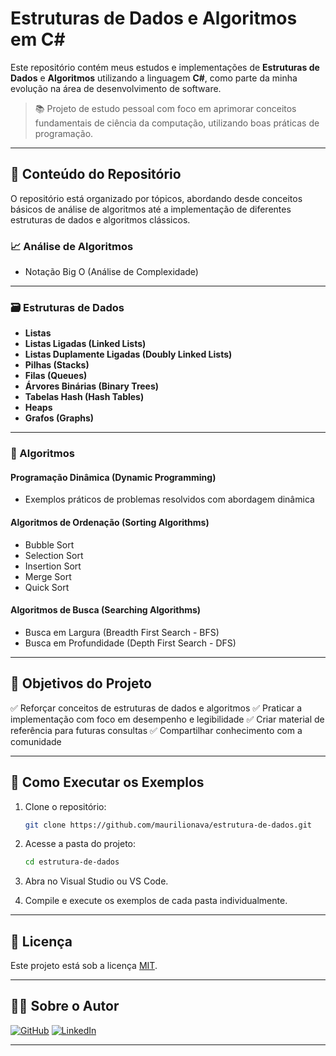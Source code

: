 # Estruturas de Dados e Algoritmos em C\#

Este repositório contém meus estudos e implementações de **Estruturas de Dados** e **Algoritmos** utilizando a linguagem **C#**, como parte da minha evolução na área de desenvolvimento de software.

> 📚 Projeto de estudo pessoal com foco em aprimorar conceitos fundamentais de ciência da computação, utilizando boas práticas de programação.

---

## 📌 Conteúdo do Repositório

O repositório está organizado por tópicos, abordando desde conceitos básicos de análise de algoritmos até a implementação de diferentes estruturas de dados e algoritmos clássicos.

### 📈 Análise de Algoritmos

* Notação Big O (Análise de Complexidade)

---

### 🗃️ Estruturas de Dados

* **Listas**
* **Listas Ligadas (Linked Lists)**
* **Listas Duplamente Ligadas (Doubly Linked Lists)**
* **Pilhas (Stacks)**
* **Filas (Queues)**
* **Árvores Binárias (Binary Trees)**
* **Tabelas Hash (Hash Tables)**
* **Heaps**
* **Grafos (Graphs)**

---

### 🧮 Algoritmos

#### Programação Dinâmica (Dynamic Programming)

* Exemplos práticos de problemas resolvidos com abordagem dinâmica

#### Algoritmos de Ordenação (Sorting Algorithms)

* Bubble Sort
* Selection Sort
* Insertion Sort
* Merge Sort
* Quick Sort

#### Algoritmos de Busca (Searching Algorithms)

* Busca em Largura (Breadth First Search - BFS)
* Busca em Profundidade (Depth First Search - DFS)

---

## 🎯 Objetivos do Projeto

✅ Reforçar conceitos de estruturas de dados e algoritmos
✅ Praticar a implementação com foco em desempenho e legibilidade
✅ Criar material de referência para futuras consultas
✅ Compartilhar conhecimento com a comunidade

---

## 🚀 Como Executar os Exemplos

1. Clone o repositório:

   ```bash
   git clone https://github.com/maurilionava/estrutura-de-dados.git
   ```

2. Acesse a pasta do projeto:

   ```bash
   cd estrutura-de-dados
   ```

3. Abra no Visual Studio ou VS Code.

4. Compile e execute os exemplos de cada pasta individualmente.

---

## 📄 Licença

Este projeto está sob a licença [MIT](LICENSE).

---

## 👨‍💻 Sobre o Autor

[![GitHub](https://img.shields.io/badge/GitHub-%23121011.svg?logo=github&logoColor=white)](https://github.com/maurilionava)
[![LinkedIn](https://img.shields.io/badge/LinkedIn-Perfil-blue)](www.linkedin.com/in/maurilio-nava-junior)

---
